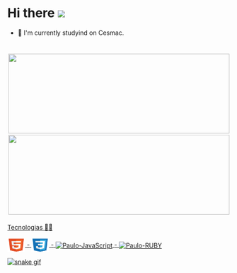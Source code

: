 # Hi there <img src="https://raw.githubusercontent.com/kaueMarques/kaueMarques/master/hi.gif" height="30px">

- 🔭 I'm currently studyind on Cesmac.
#

<div align="center">
  <a href="https://github.com/PHenrique01">
  <img height="180em" width="500em" src="https://github-readme-stats.vercel.app/api?username=PHenrique01&show_icons=true&theme=dark&include_all_commits=true&count_private=true"/>
  <img height="180em" width="500em" src="https://github-readme-stats.vercel.app/api/top-langs/?username=PHenrique01&layout=compact&langs_count=7&theme=dark"/>
</div>
<br>
Tecnologias 👨‍💻
<div style="display: inline_block"><br>
  <img align="center" alt="Paulo-HTML" height="30" width="40" src="https://raw.githubusercontent.com/devicons/devicon/master/icons/html5/html5-original.svg">
  <span>-</span>
  <img align="center" alt="Paulo-CSS" height="30" width="40" src="https://raw.githubusercontent.com/devicons/devicon/master/icons/css3/css3-original.svg">
  <span>-</span>
  <img align="center" alt="Paulo-JavaScript" height="30" width="40" src="https://cdn.jsdelivr.net/gh/devicons/devicon/icons/javascript/javascript-original.svg"/>
  <span>-</span>
  <img align="center" alt="Paulo-RUBY" height="30" width="40" src="https://cdn.jsdelivr.net/gh/devicons/devicon/icons/ruby/ruby-original.svg"/> 
</div>

![snake gif](https://github.com/PHenrique01/PHenrique01/blob/output/github-contribution-grid-snake.svg)
